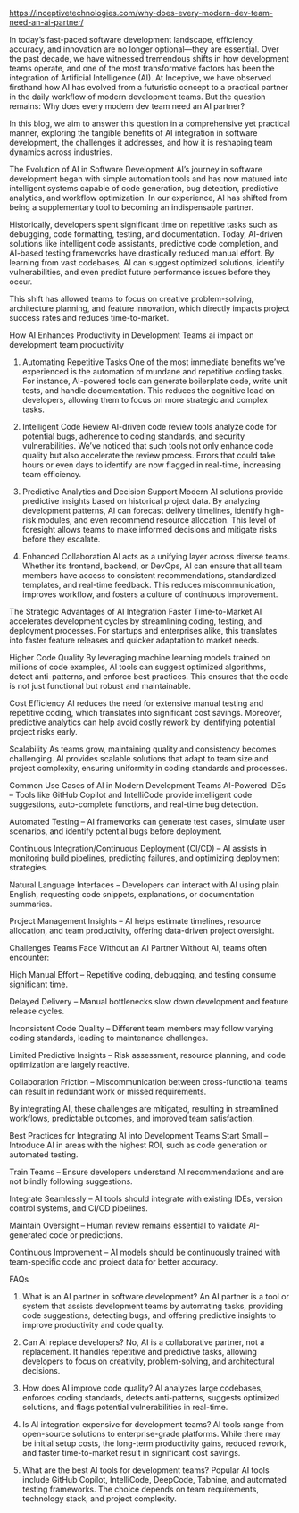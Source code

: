 https://inceptivetechnologies.com/why-does-every-modern-dev-team-need-an-ai-partner/

In today’s fast-paced software development landscape, efficiency, accuracy, and innovation are no longer optional—they are essential. Over the past decade, we have witnessed tremendous shifts in how development teams operate, and one of the most transformative factors has been the integration of Artificial Intelligence (AI). At Inceptive, we have observed firsthand how AI has evolved from a futuristic concept to a practical partner in the daily workflow of modern development teams. But the question remains: Why does every modern dev team need an AI partner?

In this blog, we aim to answer this question in a comprehensive yet practical manner, exploring the tangible benefits of AI integration in software development, the challenges it addresses, and how it is reshaping team dynamics across industries.

The Evolution of AI in Software Development
AI’s journey in software development began with simple automation tools and has now matured into intelligent systems capable of code generation, bug detection, predictive analytics, and workflow optimization. In our experience, AI has shifted from being a supplementary tool to becoming an indispensable partner.

Historically, developers spent significant time on repetitive tasks such as debugging, code formatting, testing, and documentation. Today, AI-driven solutions like intelligent code assistants, predictive code completion, and AI-based testing frameworks have drastically reduced manual effort. By learning from vast codebases, AI can suggest optimized solutions, identify vulnerabilities, and even predict future performance issues before they occur.

This shift has allowed teams to focus on creative problem-solving, architecture planning, and feature innovation, which directly impacts project success rates and reduces time-to-market.

How AI Enhances Productivity in Development Teams
ai impact on development team productivity

1. Automating Repetitive Tasks
One of the most immediate benefits we’ve experienced is the automation of mundane and repetitive coding tasks. For instance, AI-powered tools can generate boilerplate code, write unit tests, and handle documentation. This reduces the cognitive load on developers, allowing them to focus on more strategic and complex tasks.

2. Intelligent Code Review
AI-driven code review tools analyze code for potential bugs, adherence to coding standards, and security vulnerabilities. We’ve noticed that such tools not only enhance code quality but also accelerate the review process. Errors that could take hours or even days to identify are now flagged in real-time, increasing team efficiency.

3. Predictive Analytics and Decision Support
Modern AI solutions provide predictive insights based on historical project data. By analyzing development patterns, AI can forecast delivery timelines, identify high-risk modules, and even recommend resource allocation. This level of foresight allows teams to make informed decisions and mitigate risks before they escalate.

4. Enhanced Collaboration
AI acts as a unifying layer across diverse teams. Whether it’s frontend, backend, or DevOps, AI can ensure that all team members have access to consistent recommendations, standardized templates, and real-time feedback. This reduces miscommunication, improves workflow, and fosters a culture of continuous improvement.

The Strategic Advantages of AI Integration
Faster Time-to-Market
AI accelerates development cycles by streamlining coding, testing, and deployment processes. For startups and enterprises alike, this translates into faster feature releases and quicker adaptation to market needs.

Higher Code Quality
By leveraging machine learning models trained on millions of code examples, AI tools can suggest optimized algorithms, detect anti-patterns, and enforce best practices. This ensures that the code is not just functional but robust and maintainable.

Cost Efficiency
AI reduces the need for extensive manual testing and repetitive coding, which translates into significant cost savings. Moreover, predictive analytics can help avoid costly rework by identifying potential project risks early.

Scalability
As teams grow, maintaining quality and consistency becomes challenging. AI provides scalable solutions that adapt to team size and project complexity, ensuring uniformity in coding standards and processes.

Common Use Cases of AI in Modern Development Teams
AI-Powered IDEs – Tools like GitHub Copilot and IntelliCode provide intelligent code suggestions, auto-complete functions, and real-time bug detection.

Automated Testing – AI frameworks can generate test cases, simulate user scenarios, and identify potential bugs before deployment.

Continuous Integration/Continuous Deployment (CI/CD) – AI assists in monitoring build pipelines, predicting failures, and optimizing deployment strategies.

Natural Language Interfaces – Developers can interact with AI using plain English, requesting code snippets, explanations, or documentation summaries.

Project Management Insights – AI helps estimate timelines, resource allocation, and team productivity, offering data-driven project oversight.

Challenges Teams Face Without an AI Partner
Without AI, teams often encounter:

High Manual Effort – Repetitive coding, debugging, and testing consume significant time.

Delayed Delivery – Manual bottlenecks slow down development and feature release cycles.

Inconsistent Code Quality – Different team members may follow varying coding standards, leading to maintenance challenges.

Limited Predictive Insights – Risk assessment, resource planning, and code optimization are largely reactive.

Collaboration Friction – Miscommunication between cross-functional teams can result in redundant work or missed requirements.

By integrating AI, these challenges are mitigated, resulting in streamlined workflows, predictable outcomes, and improved team satisfaction.

Best Practices for Integrating AI into Development Teams
Start Small – Introduce AI in areas with the highest ROI, such as code generation or automated testing.

Train Teams – Ensure developers understand AI recommendations and are not blindly following suggestions.

Integrate Seamlessly – AI tools should integrate with existing IDEs, version control systems, and CI/CD pipelines.

Maintain Oversight – Human review remains essential to validate AI-generated code or predictions.

Continuous Improvement – AI models should be continuously trained with team-specific code and project data for better accuracy.

FAQs
1. What is an AI partner in software development?
An AI partner is a tool or system that assists development teams by automating tasks, providing code suggestions, detecting bugs, and offering predictive insights to improve productivity and code quality.

2. Can AI replace developers?
No, AI is a collaborative partner, not a replacement. It handles repetitive and predictive tasks, allowing developers to focus on creativity, problem-solving, and architectural decisions.

3. How does AI improve code quality?
AI analyzes large codebases, enforces coding standards, detects anti-patterns, suggests optimized solutions, and flags potential vulnerabilities in real-time.

4. Is AI integration expensive for development teams?
AI tools range from open-source solutions to enterprise-grade platforms. While there may be initial setup costs, the long-term productivity gains, reduced rework, and faster time-to-market result in significant cost savings.

5. What are the best AI tools for development teams?
Popular AI tools include GitHub Copilot, IntelliCode, DeepCode, Tabnine, and automated testing frameworks. The choice depends on team requirements, technology stack, and project complexity.
